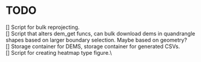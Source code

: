 # TODO
[] Script for bulk reprojecting.\
[] Script that alters dem_get funcs, can bulk download dems in quandrangle shapes based on larger boundary selection.  Maybe based on geometry?\
[] Storage container for DEMS, storage container for generated CSVs.\
[] Script for creating heatmap type figure.\
